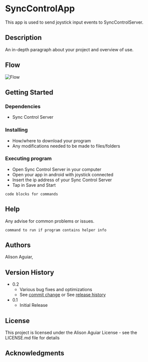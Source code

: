 # SyncControlApp

This app is used to send joystick input events to SyncControlServer.

## Description

An in-depth paragraph about your project and overview of use.

## Flow
![Flow](https://github.com/GitAlison/SyncControlApp/sync_control_flow.png)

## Getting Started

### Dependencies

* Sync Control Server

### Installing

* How/where to download your program
* Any modifications needed to be made to files/folders

### Executing program

* Open Sync Control Server in your computer
* Open your app in android with joystick connected
* Insert the ip address of your Sync Control Server
* Tap in Save and Start
```
code blocks for commands
```
## Help

Any advise for common problems or issues.
```
command to run if program contains helper info
```

## Authors

Alison Aguiar,



## Version History

* 0.2
    * Various bug fixes and optimizations
    * See [commit change]() or See [release history]()
* 0.1
    * Initial Release

## License

This project is licensed under the Alison Aguiar License - see the LICENSE.md file for details

## Acknowledgments
